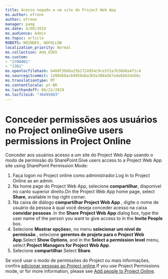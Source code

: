 ```yaml
---
title: Acesso negado a um site do Project Web App
ms.author: efrene
author: efrene
manager: pamg
ms.date: 4/09/2019
ms.audience: Admin
ms.topic: article
ROBOTS: NOINDEX, NOFOLLOW
localization_priority: Normal
ms.collection: Adm_O365
ms.custom:
- "2700001"
- "1381"
ms.openlocfilehash: b460f3b66a25b2724954c9ce5f2a7b30d8a4f1c4
ms.sourcegitcommit: 1d98db8acb9959aba3b5e308a567ade6b62da56c
ms.translationtype: MT
ms.contentlocale: pt-BR
ms.lasthandoff: 08/22/2019
ms.locfileid: "36495883"
---
```

# <a name="give-users-permissions-in-project-online"></a><span data-ttu-id="bf6e0-102">Conceder permissões aos usuários no Project online</span><span class="sxs-lookup"><span data-stu-id="bf6e0-102">Give users permissions in Project Online</span></span>

<span data-ttu-id="bf6e0-103">Conceder aos usuários acesso a um site do Project Web App usando o modo de permissão do SharePoint:</span><span class="sxs-lookup"><span data-stu-id="bf6e0-103">Give users access to a Project Web App site using SharePoint Permission Mode:</span></span>

1. <span data-ttu-id="bf6e0-104">Faça logon no Project online como administrador.</span><span class="sxs-lookup"><span data-stu-id="bf6e0-104">Log in to Project Online as an admin.</span></span>
2. <span data-ttu-id="bf6e0-105">Na home page do Project Web App, selecione **compartilhar**, disponível no canto superior direito.</span><span class="sxs-lookup"><span data-stu-id="bf6e0-105">On the Project Web App home page, select **Share**, available in top right corner.</span></span>
3. <span data-ttu-id="bf6e0-106">Na caixa de diálogo **compartilhar Project Web App** , digite o nome de usuário da pessoa à qual você deseja conceder acesso na caixa **convidar pessoas** .</span><span class="sxs-lookup"><span data-stu-id="bf6e0-106">In the **Share Project Web App** dialog box, type the user name of the person you want to give access to in the **Invite People** box.</span></span>
4. <span data-ttu-id="bf6e0-107">Selecione **Mostrar opções**e, no menu **selecionar um nível de permissão** , selecione **gerentes de projeto para o Project Web App**.</span><span class="sxs-lookup"><span data-stu-id="bf6e0-107">Select **Show Options**, and in the **Select a permission level** menu, select **Project Managers for Project Web App**.</span></span>
5. <span data-ttu-id="bf6e0-108">Selecione **compartilhar**.</span><span class="sxs-lookup"><span data-stu-id="bf6e0-108">Select **Share**.</span></span>

<span data-ttu-id="bf6e0-109">Se você usar o modo de permissões do Project ou mais informações, confira [adicionar pessoas ao Project online](https://docs.microsoft.com/projectonline/step-2-add-people-to-project-online).</span><span class="sxs-lookup"><span data-stu-id="bf6e0-109">If you use Project Permissions mode, or for more information, please see [Add people to Project Online](https://docs.microsoft.com/projectonline/step-2-add-people-to-project-online).</span></span>
